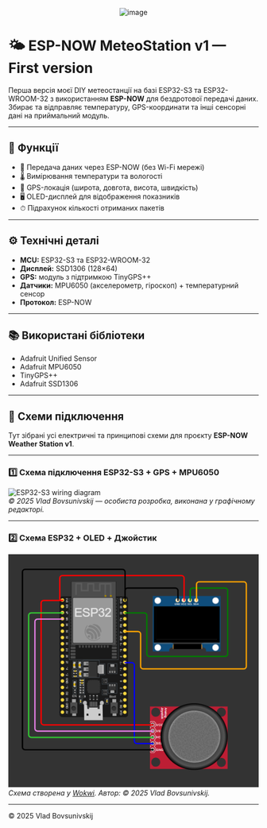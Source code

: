 <p align="center">
  <img width="200" height="200" alt="image" src="https://github.com/user-attachments/assets/7c5e7f48-9024-4da4-a8b3-a4256bdc6ff7" />
</p>

# 🌤 ESP-NOW MeteoStation v1 — First version

Перша версія моєї DIY метеостанції на базі ESP32-S3 та ESP32-WROOM-32 з використанням **ESP-NOW** для бездротової передачі даних.  
Збирає та відправляє температуру, GPS-координати та інші сенсорні дані на приймальний модуль.

---

## 📌 Функції
- 📡 Передача даних через ESP-NOW (без Wi-Fi мережі)
- 🌡 Вимірювання температури та вологості
- 📍 GPS-локація (широта, довгота, висота, швидкість)
- 🖥 OLED-дисплей для відображення показників
- ⏱ Підрахунок кількості отриманих пакетів

---

## ⚙ Технічні деталі
- **MCU:** ESP32-S3 та ESP32-WROOM-32
- **Дисплей:** SSD1306 (128×64)
- **GPS:** модуль з підтримкою TinyGPS++
- **Датчики:** MPU6050 (акселерометр, гіроскоп) + температурний сенсор
- **Протокол:** ESP-NOW

---

## 📚 Використані бібліотеки
- Adafruit Unified Sensor
- Adafruit MPU6050
- TinyGPS++
- Adafruit SSD1306

---

## 🔌 Схеми підключення

Тут зібрані усі електричні та принципові схеми для проєкту **ESP-NOW Weather Station v1**.

---

### 1️⃣ Схема підключення ESP32-S3 + GPS + MPU6050

![ESP32-S3 wiring diagram](esp32-s3-matrix-scheme.png)  
*© 2025 Vlad Bovsunivskij — особиста розробка, виконана у графічному редакторі.*

---

### 2️⃣ Схема ESP32 + OLED + Джойстик

![ESP32 OLED joystick diagram](ESP32_WR_Scheme_V1.png)  
*Схема створена у [Wokwi](https://wokwi.com/). Автор: © 2025 Vlad Bovsunivskij.*

---

© 2025 Vlad Bovsunivskij

